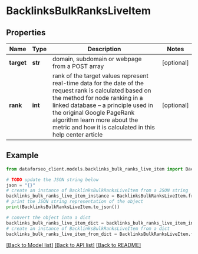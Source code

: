 # BacklinksBulkRanksLiveItem


## Properties

Name | Type | Description | Notes
------------ | ------------- | ------------- | -------------
**target** | **str** | domain, subdomain or webpage from a POST array | [optional] 
**rank** | **int** | rank of the target values represent real-time data for the date of the request rank is calculated based on the method for node ranking in a linked database – a principle used in the original Google PageRank algorithm learn more about the metric and how it is calculated in this help center article | [optional] 

## Example

```python
from dataforseo_client.models.backlinks_bulk_ranks_live_item import BacklinksBulkRanksLiveItem

# TODO update the JSON string below
json = "{}"
# create an instance of BacklinksBulkRanksLiveItem from a JSON string
backlinks_bulk_ranks_live_item_instance = BacklinksBulkRanksLiveItem.from_json(json)
# print the JSON string representation of the object
print(BacklinksBulkRanksLiveItem.to_json())

# convert the object into a dict
backlinks_bulk_ranks_live_item_dict = backlinks_bulk_ranks_live_item_instance.to_dict()
# create an instance of BacklinksBulkRanksLiveItem from a dict
backlinks_bulk_ranks_live_item_from_dict = BacklinksBulkRanksLiveItem.from_dict(backlinks_bulk_ranks_live_item_dict)
```
[[Back to Model list]](../README.md#documentation-for-models) [[Back to API list]](../README.md#documentation-for-api-endpoints) [[Back to README]](../README.md)


